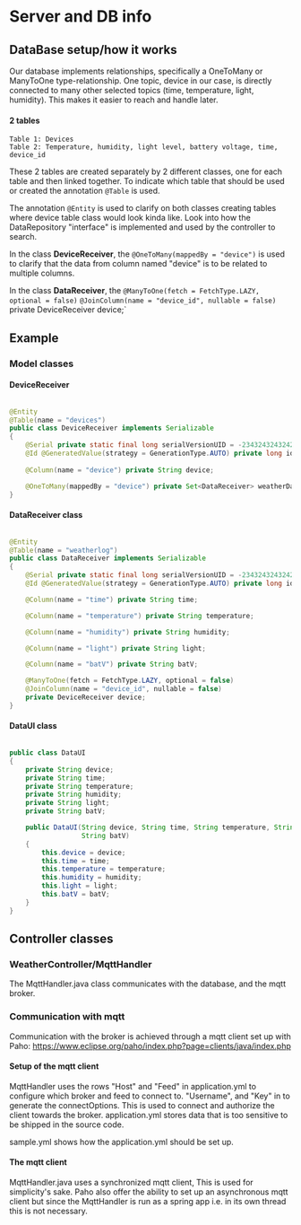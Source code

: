 # Server and DB info

## DataBase setup/how it works

Our database implements relationships, specifically a OneToMany or ManyToOne
type-relationship. One topic, device in our case, is directly connected to many other selected topics
(time, temperature, light, humidity). This makes it easier to reach and handle later.

#### 2 tables

    Table 1: Devices
    Table 2: Temperature, humidity, light level, battery voltage, time, device_id

These 2 tables are created separately by 2 different classes, one for each table and then linked together.
To indicate which table that should be used or created the annotation `@Table` is used.

The annotation `@Entity` is used to clarify on both classes creating tables where device table class would look kinda like.
Look into how the DataRepository "interface" is implemented and used by the controller to search.

In the class **DeviceReceiver**, the `@OneToMany(mappedBy = "device")` is used to clarify that the data from column named "device"
is to be related to multiple columns.

In the class **DataReceiver**, the `@ManyToOne(fetch = FetchType.LAZY, optional = false)`
`@JoinColumn(name = "device_id", nullable = false)`
private DeviceReceiver device;`

## Example

### Model classes

#### **DeviceReceiver**
```java

@Entity
@Table(name = "devices")
public class DeviceReceiver implements Serializable
{
    @Serial private static final long serialVersionUID = -2343243243242432341L;
    @Id @GeneratedValue(strategy = GenerationType.AUTO) private long id;
    
    @Column(name = "device") private String device;

    @OneToMany(mappedBy = "device") private Set<DataReceiver> weatherData;
}
```

#### **DataReceiver class**

```java

@Entity
@Table(name = "weatherlog")
public class DataReceiver implements Serializable
{
    @Serial private static final long serialVersionUID = -2343243243242432341L;
    @Id @GeneratedValue(strategy = GenerationType.AUTO) private long id;

    @Column(name = "time") private String time;

    @Column(name = "temperature") private String temperature;

    @Column(name = "humidity") private String humidity;

    @Column(name = "light") private String light;

    @Column(name = "batV") private String batV;

    @ManyToOne(fetch = FetchType.LAZY, optional = false)
    @JoinColumn(name = "device_id", nullable = false)
    private DeviceReceiver device;
}
```
#### **DataUI class**

```java

public class DataUI
{
    private String device;
    private String time;
    private String temperature;
    private String humidity;
    private String light;
    private String batV;

    public DataUI(String device, String time, String temperature, String humidity, String light,
                  String batV)
    {
        this.device = device;
        this.time = time;
        this.temperature = temperature;
        this.humidity = humidity;
        this.light = light;
        this.batV = batV;
    }
}
```

## Controller classes

### WeatherController/MqttHandler

The MqttHandler.java class communicates with the database, and the mqtt broker. 

### Communication with mqtt

Communication with the broker is achieved through a mqtt client set up with Paho: https://www.eclipse.org/paho/index.php?page=clients/java/index.php

#### Setup of the mqtt client

MqttHandler uses the rows "Host" and "Feed" in application.yml to configure which broker and feed to connect to.
"Username", and "Key" in to generate the connectOptions. This is used to connect and authorize the client towards the broker.
application.yml stores data that is too sensitive to be shipped in the source code.

sample.yml shows how the application.yml should be set up.

#### The mqtt client

MqttHandler.java uses a synchronized mqtt client, This is used for simplicity's sake. 
Paho also offer the ability to set up an asynchronous mqtt client but since the MqttHandler is run as a spring app i.e. in its own thread this is not necessary.

```java



```
